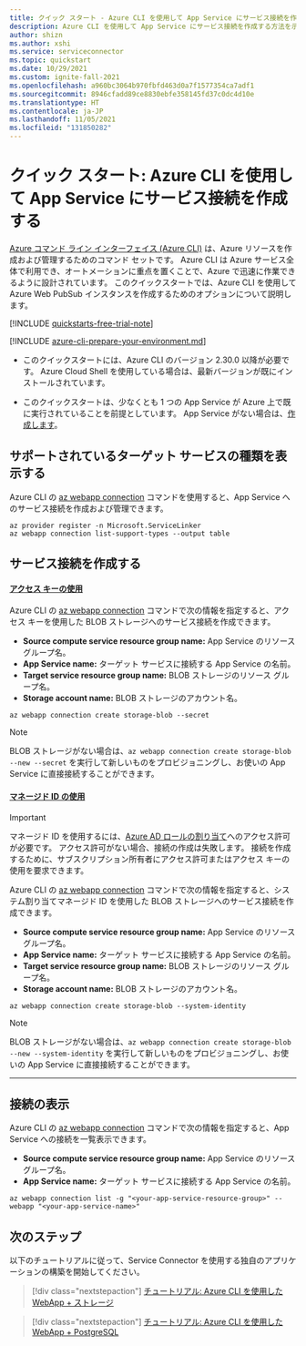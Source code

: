 ```yaml
---
title: クイック スタート - Azure CLI を使用して App Service にサービス接続を作成する
description: Azure CLI を使用して App Service にサービス接続を作成する方法を示すクイック スタート
author: shizn
ms.author: xshi
ms.service: serviceconnector
ms.topic: quickstart
ms.date: 10/29/2021
ms.custom: ignite-fall-2021
ms.openlocfilehash: a960bc3064b970fbfd463d0a7f1577354ca7adf1
ms.sourcegitcommit: 8946cfadd89ce8830ebfe358145fd37c0dc4d10e
ms.translationtype: HT
ms.contentlocale: ja-JP
ms.lasthandoff: 11/05/2021
ms.locfileid: "131850282"
---
```

# <a name="quickstart-create-a-service-connection-in-app-service-with-the-azure-cli"></a>クイック スタート: Azure CLI を使用して App Service にサービス接続を作成する

[Azure コマンド ライン インターフェイス (Azure CLI)](/cli/azure) は、Azure リソースを作成および管理するためのコマンド セットです。 Azure CLI は Azure サービス全体で利用でき、オートメーションに重点を置くことで、Azure で迅速に作業できるように設計されています。 このクイックスタートでは、Azure CLI を使用して Azure Web PubSub インスタンスを作成するためのオプションについて説明します。

[!INCLUDE [quickstarts-free-trial-note](../../includes/quickstarts-free-trial-note.md)]

[!INCLUDE [azure-cli-prepare-your-environment.md](../../includes/azure-cli-prepare-your-environment.md)]

- このクイックスタートには、Azure CLI のバージョン 2.30.0 以降が必要です。 Azure Cloud Shell を使用している場合は、最新バージョンが既にインストールされています。

- このクイックスタートは、少なくとも 1 つの App Service が Azure 上で既に実行されていることを前提としています。 App Service がない場合は、[作成します](../app-service/quickstart-dotnetcore.md)。

## <a name="view-supported-target-service-types"></a>サポートされているターゲット サービスの種類を表示する

Azure CLI の [az webapp connection](/cli/azure/webapp/connection) コマンドを使用すると、App Service へのサービス接続を作成および管理できます。 

```azurecli-interactive
az provider register -n Microsoft.ServiceLinker
az webapp connection list-support-types --output table
```

## <a name="create-a-service-connection"></a>サービス接続を作成する

#### <a name="using-access-key"></a>[アクセス キーの使用](#tab/Using-access-key)

Azure CLI の [az webapp connection](/cli/azure/webapp/connection) コマンドで次の情報を指定すると、アクセス キーを使用した BLOB ストレージへのサービス接続を作成できます。

- **Source compute service resource group name:** App Service のリソース グループ名。
- **App Service name:** ターゲット サービスに接続する App Service の名前。
- **Target service resource group name:** BLOB ストレージのリソース グループ名。
- **Storage account name:** BLOB ストレージのアカウント名。

```azurecli-interactive
az webapp connection create storage-blob --secret
```

> [!NOTE]
> BLOB ストレージがない場合は、`az webapp connection create storage-blob --new --secret` を実行して新しいものをプロビジョニングし、お使いの App Service に直接接続することができます。

#### <a name="using-managed-identity"></a>[マネージド ID の使用](#tab/Using-Managed-Identity)

> [!IMPORTANT]
> マネージド ID を使用するには、[Azure AD ロールの割り当て](/active-directory/managed-identities-azure-resources/howto-assign-access-portal)へのアクセス許可が必要です。 アクセス許可がない場合、接続の作成は失敗します。 接続を作成するために、サブスクリプション所有者にアクセス許可またはアクセス キーの使用を要求できます。

Azure CLI の [az webapp connection](/cli/azure/webapp/connection) コマンドで次の情報を指定すると、システム割り当てマネージド ID を使用した BLOB ストレージへのサービス接続を作成できます。

- **Source compute service resource group name:** App Service のリソース グループ名。
- **App Service name:** ターゲット サービスに接続する App Service の名前。
- **Target service resource group name:** BLOB ストレージのリソース グループ名。
- **Storage account name:** BLOB ストレージのアカウント名。

```azurecli-interactive
az webapp connection create storage-blob --system-identity
```

> [!NOTE]
> BLOB ストレージがない場合は、`az webapp connection create storage-blob --new --system-identity` を実行して新しいものをプロビジョニングし、お使いの App Service に直接接続することができます。

---

## <a name="view-connections"></a>接続の表示

Azure CLI の [az webapp connection](/cli/azure/webapp/connection) コマンドで次の情報を指定すると、App Service への接続を一覧表示できます。

- **Source compute service resource group name:** App Service のリソース グループ名。
- **App Service name:** ターゲット サービスに接続する App Service の名前。

```azurecli-interactive
az webapp connection list -g "<your-app-service-resource-group>" --webapp "<your-app-service-name>"
```

## <a name="next-steps"></a>次のステップ

以下のチュートリアルに従って、Service Connector を使用する独自のアプリケーションの構築を開始してください。

> [!div class="nextstepaction"]
> [チュートリアル: Azure CLI を使用した WebApp + ストレージ](./tutorial-csharp-webapp-storage-cli.md)

> [!div class="nextstepaction"]
> [チュートリアル: Azure CLI を使用した WebApp + PostgreSQL](./tutorial-django-webapp-postgres-cli.md)
